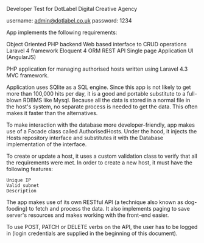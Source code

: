 Developer Test for DotLabel Digital Creative Agency

username: admin@dotlabel.co.uk
password: 1234

App implements the following requirements:

Object Oriented PHP backend
Web based interface to CRUD operations
Laravel 4 framework
Eloquent 4 ORM
REST API
Single page Application UI (AngularJS)



PHP application for managing authorised hosts written using Laravel 4.3 MVC framework.

Application uses SQlite as a SQL engine. Since this app is not likely to get more 
than 100,000 hits per day, it is a good and portable substitute to a full-blown RDBMS like Mysql.
Because all the data is stored in a normal file in the host's system, no separate process is needed
to get the data. This often makes it faster than the alternatives.

To make interaction with the database more developer-friendly, app makes use of a Facade class called AuthorisedHosts.
Under the hood, it injects the Hosts repository interface and substitutes it with the Database implementation of the interface. 

To create or update a host, it uses a custom validation class to verify that all the requirements were met. 
In order to create a new host, it must have the following features: 

	Unique IP
	Valid subnet
	Description


The app makes use of its own RESTful API (a technique also known as dog-fooding) to fetch and process 
the data. It also implements paging to save server's resources and makes working with the front-end easier.

To use POST, PATCH or DELETE verbs on the API, the user has to be logged in (login credentials are supplied in the 
beginning of this document). 








